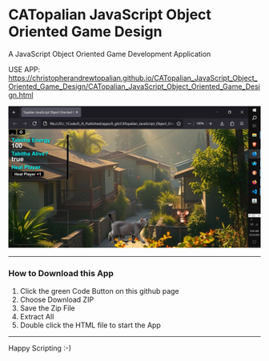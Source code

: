 # CATopalian JavaScript Object Oriented  Game Design
A JavaScript Object Oriented Game Development Application

USE APP: https://christopherandrewtopalian.github.io/CATopalian_JavaScript_Object_Oriented_Game_Design/CATopalian_JavaScript_Object_Oriented_Game_Design.html  

![screenshot_001](src/media/texture/screenshots/001.JPG)  

---

### How to Download this App
1. Click the green Code Button on this github page
2. Choose Download ZIP
3. Save the Zip File
4. Extract All
5. Double click the HTML file to start the App

---

Happy Scripting :-)

